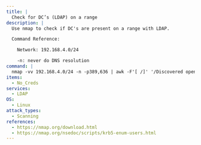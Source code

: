 ```yaml
---
title: |
  Check for DC’s (LDAP) on a range
description: |
  Use nmap to check if DC's are present on a range with LDAP.

  Command Reference:

  	Network: 192.168.4.0/24

  	-n: never do DNS resolution
command: |
  nmap -vv 192.168.4.0/24 -n -p389,636 | awk -F'[ /]' '/Discovered open port/{print $NF":"$4}'
items:
  - No_Creds
services:
  - LDAP
OS:
  - Linux
attack_types:
  - Scanning
references:
  - https://nmap.org/download.html
  - https://nmap.org/nsedoc/scripts/krb5-enum-users.html
---
```

